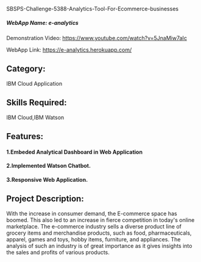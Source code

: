 SBSPS-Challenge-5388-Analytics-Tool-For-Ecommerce-businesses
##### WebApp Name: e-analytics

Demonstration Video:
https://www.youtube.com/watch?v=5JnaMiw7aIc

WebApp Link:
https://e-analytics.herokuapp.com/

## Category:
IBM Cloud Application

## Skills Required:
IBM Cloud,IBM Watson

## Features:
#### 1.Embeded Analytical Dashboard in  Web Application
#### 2.Implemented Watson Chatbot.
#### 3.Responsive Web Application.

## Project Description:

With the increase in consumer demand, the E-commerce space has boomed. This also led to an increase in fierce competition in today's online marketplace. The e-commerce industry sells a diverse product line of grocery items and merchandise products, such as food, pharmaceuticals, apparel, games and toys, hobby items, furniture, and appliances. The analysis of such an industry is of great importance as it gives insights into the sales and profits of various products.
